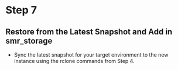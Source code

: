 # Step 7

## Restore from the Latest Snapshot and Add in smr\_storage

* Sync the latest snapshot for your target environment to the new instance using the rclone commands from Step 4.
